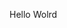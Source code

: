 Hello Wolrd































































































































































































































































































































































































































































































































































































































































































































































































































































































































































































































































































































































































































































































































































































































































































































































































































































































































































































































































































































































































































































































































































































































































































































































































































































































































































































































































































































































































































































































































































































































































































































































































































































































































































































































































































































































































































































































































































































































































































































































































































































































































































































































































































































































































































































































































































































































































































































































































































































































































































































































































































































































































































































